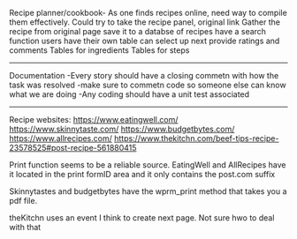 Recipe planner/cookbook- As one finds recipes online, need way to compile them effectively. Could try to take the recipe panel, original link
    Gather the recipe from original page
    save it to a databse of recipes
    have a search function
    users have their own table
    can select up next
    provide ratings and comments
        Tables for ingredients
        Tables for steps
    


-------------
Documentation
    -Every story should have a closing commetn with how the task was resolved
    -make sure to commetn code so someone else can know what we are doing
    -Any coding should have a unit test associated



---------------
Recipe websites:
https://www.eatingwell.com/
https://www.skinnytaste.com/
https://www.budgetbytes.com/
https://www.allrecipes.com/
https://www.thekitchn.com/beef-tips-recipe-23578525#post-recipe-561880415

Print function seems to be a reliable source. EatingWell and AllRecipes have it located in the print formID area and it only contains the post.com suffix

Skinnytastes and budgetbytes have the wprm_print method that takes you a pdf file.

theKitchn uses an event I think to create next page. Not sure hwo to deal with that